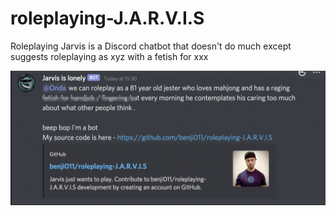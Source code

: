 # roleplaying-J.A.R.V.I.S

Roleplaying Jarvis is a Discord chatbot that doesn't do much except suggests roleplaying as xyz with a fetish for xxx

![Image of roleplaying-J.A.R.V.I.S](https://github.com/benji011/roleplaying-J.A.R.V.I.S/blob/master/jarvis_demo.png)